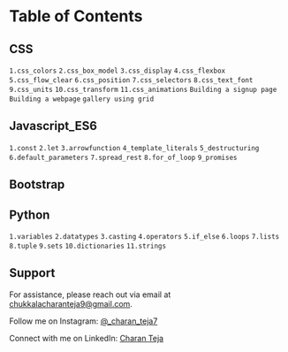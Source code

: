 # Table of Contents


## CSS
`1.css_colors`
`2.css_box_model`
`3.css_display`
`4.css_flexbox`
`5.css_flow_clear`
`6.css_position`
`7.css_selectors`
`8.css_text_font`
`9.css_units`
`10.css_transform`
`11.css_animations`
`Building a signup page`
`Building a webpage`
`gallery using grid`
## Javascript_ES6
`1.const`
`2.let`
`3.arrowfunction`
`4_template_literals`
`5_destructuring`
`6.default_parameters`
`7.spread_rest`
`8.for_of_loop`
`9_promises`
## Bootstrap
## Python
`1.variables`
`2.datatypes`
`3.casting`
`4.operators`
`5.if_else`
`6.loops`
`7.lists`
`8.tuple`
`9.sets`
`10.dictionaries`
`11.strings`

## Support

For assistance, please reach out via email at chukkalacharanteja9@gmail.com.

Follow me on Instagram: [@_charan_teja7](https://www.instagram.com/_charan_teja7/)

Connect with me on LinkedIn: [Charan Teja](https://www.linkedin.com/in/charanteja177/)
